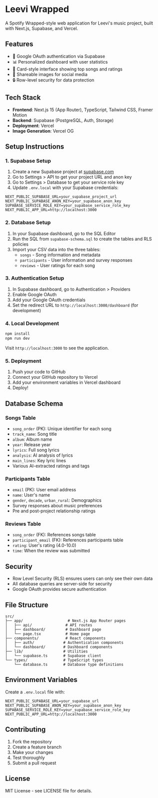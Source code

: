 # Leevi Wrapped

A Spotify Wrapped-style web application for Leevi's music project, built with Next.js, Supabase, and Vercel.

## Features

- 🔐 Google OAuth authentication via Supabase
- 📊 Personalized dashboard with user statistics
- 🎵 Card-style interface showing top songs and ratings
- 📱 Shareable images for social media
- 🔒 Row-level security for data protection

## Tech Stack

- **Frontend**: Next.js 15 (App Router), TypeScript, Tailwind CSS, Framer Motion
- **Backend**: Supabase (PostgreSQL, Auth, Storage)
- **Deployment**: Vercel
- **Image Generation**: Vercel OG

## Setup Instructions

### 1. Supabase Setup

1. Create a new Supabase project at [supabase.com](https://supabase.com)
2. Go to Settings > API to get your project URL and anon key
3. Go to Settings > Database to get your service role key
4. Update `.env.local` with your Supabase credentials:

```env
NEXT_PUBLIC_SUPABASE_URL=your_supabase_project_url
NEXT_PUBLIC_SUPABASE_ANON_KEY=your_supabase_anon_key
SUPABASE_SERVICE_ROLE_KEY=your_supabase_service_role_key
NEXT_PUBLIC_APP_URL=http://localhost:3000
```

### 2. Database Setup

1. In your Supabase dashboard, go to the SQL Editor
2. Run the SQL from `supabase-schema.sql` to create the tables and RLS policies
3. Import your CSV data into the three tables:
   - `songs` - Song information and metadata
   - `participants` - User information and survey responses
   - `reviews` - User ratings for each song

### 3. Authentication Setup

1. In Supabase dashboard, go to Authentication > Providers
2. Enable Google OAuth
3. Add your Google OAuth credentials
4. Set the redirect URL to `http://localhost:3000/dashboard` (for development)

### 4. Local Development

```bash
npm install
npm run dev
```

Visit `http://localhost:3000` to see the application.

### 5. Deployment

1. Push your code to GitHub
2. Connect your GitHub repository to Vercel
3. Add your environment variables in Vercel dashboard
4. Deploy!

## Database Schema

### Songs Table
- `song_order` (PK): Unique identifier for each song
- `track_name`: Song title
- `album`: Album name
- `year`: Release year
- `lyrics`: Full song lyrics
- `analysis`: AI analysis of lyrics
- `main_lines`: Key lyric lines
- Various AI-extracted ratings and tags

### Participants Table
- `email` (PK): User email address
- `name`: User's name
- `gender`, `decade`, `urban_rural`: Demographics
- Survey responses about music preferences
- Pre and post-project relationship ratings

### Reviews Table
- `song_order` (FK): References songs table
- `participant_email` (FK): References participants table
- `rating`: User's rating (4.0-10.0)
- `time`: When the review was submitted

## Security

- Row Level Security (RLS) ensures users can only see their own data
- All database queries are server-side for security
- Google OAuth provides secure authentication

## File Structure

```
src/
├── app/                    # Next.js App Router pages
│   ├── api/               # API routes
│   ├── dashboard/         # Dashboard page
│   └── page.tsx           # Home page
├── components/            # React components
│   ├── auth/             # Authentication components
│   └── dashboard/        # Dashboard components
├── lib/                  # Utilities
│   └── supabase.ts       # Supabase client
└── types/                # TypeScript types
    └── database.ts       # Database type definitions
```

## Environment Variables

Create a `.env.local` file with:

```env
NEXT_PUBLIC_SUPABASE_URL=your_supabase_url
NEXT_PUBLIC_SUPABASE_ANON_KEY=your_supabase_anon_key
SUPABASE_SERVICE_ROLE_KEY=your_supabase_service_role_key
NEXT_PUBLIC_APP_URL=http://localhost:3000
```

## Contributing

1. Fork the repository
2. Create a feature branch
3. Make your changes
4. Test thoroughly
5. Submit a pull request

## License

MIT License - see LICENSE file for details.